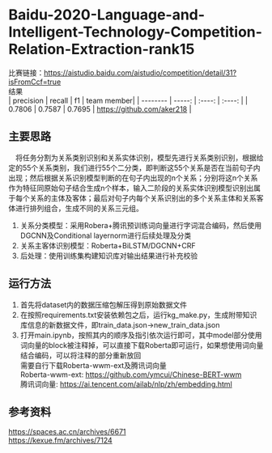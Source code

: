 # Baidu-2020-Language-and-Intelligent-Technology-Competition-Relation-Extraction-rank15

比赛链接：https://aistudio.baidu.com/aistudio/competition/detail/31?isFromCcf=true<br>
结果<br>
| precision  | recall   | f1     | team member|
| --------   | -----:   | :----: | :----: |
| 0.7806       | 0.7587   | 0.7695 | https://github.com/aker218  |


## 主要思路
&#8194;&#8194;将任务分割为关系类别识别和关系实体识别，模型先进行关系类别识别，根据给定的55个关系类别，我们进行55个二分类，即判断这55个关系是否在当前句子内出现；然后根据关系识别模型判断的在句子内出现的n个关系；分别将这n个关系作为特征同原始句子结合生成n个样本，输入二阶段的关系实体识别模型识别出属于每个关系的主体及客体；最后对句子内每个关系识别出的多个关系主体和关系客体进行排列组合，生成不同的关系三元组。
1. 关系分类模型：采用Robera+腾讯预训练词向量进行字词混合编码，然后使用DGCNN及Conditional layernorm进行后续处理及分类
2. 关系主客体识别模型：Roberta+BiLSTM/DGCNN+CRF
3. 后处理：使用训练集构建知识库对输出结果进行补充校验

## 运行方法
1. 首先将dataset内的数据压缩包解压得到原始数据文件
2. 在按照requirements.txt安装依赖包之后，运行kg_make.py，生成附带知识库信息的新数据文件，即train_data.json->new_train_data.json
3. 打开main.ipynb，按照其内的顺序及指引依次运行即可，其中model部分使用词向量的block被注释掉，可以直接下载Roberta即可运行，如果想使用词向量结合编码，可以将注释的部分重新放回<br>
需要自行下载Roberta-wwm-ext及腾讯词向量<br>
Roberta-wwm-ext: https://github.com/ymcui/Chinese-BERT-wwm<br>
腾讯词向量: https://ai.tencent.com/ailab/nlp/zh/embedding.html


## 参考资料
https://spaces.ac.cn/archives/6671<br>
https://kexue.fm/archives/7124<br>
